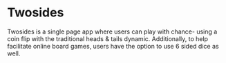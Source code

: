 # Twosides
Twosides is a single page app where users can play with chance- using a coin flip with the traditional heads &amp; tails dynamic. Additionally, to help facilitate online board games, users have the option to use 6 sided dice as well.
